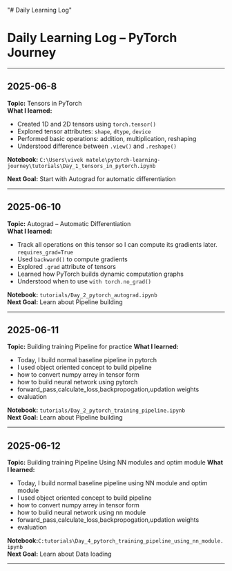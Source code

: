 "# Daily Learning Log" 
# Daily Learning Log – PyTorch Journey

---

##  2025-06-8

**Topic:** Tensors in PyTorch  
**What I learned:**
- Created 1D and 2D tensors using `torch.tensor()`
- Explored tensor attributes: `shape`, `dtype`, `device`
- Performed basic operations: addition, multiplication, reshaping
- Understood difference between `.view()` and `.reshape()`

**Notebook:** `C:\Users\vivek matele\pytorch-learning-journey\tutorials\Day_1_tensors_in_pytorch.ipynb`  

**Next Goal:** Start with Autograd for automatic differentiation

---

##  2025-06-10

**Topic:** Autograd – Automatic Differentiation  
**What I learned:**
- Track all operations on this tensor so I can compute its gradients   later. `requires_grad=True`
- Used `backward()` to compute gradients
- Explored `.grad` attribute of tensors
- Learned how PyTorch builds dynamic computation graphs
- Understood when to use `with torch.no_grad()`

**Notebook:** `tutorials/Day_2_pytorch_autograd.ipynb`  
**Next Goal:** Learn about Pipeline building 

---

##  2025-06-11

**Topic:** Building training Pipeline for practice
**What I learned:**
- Today, I build normal baseline pipeline in pytorch
- I used object oriented concept to build pipeline
- how to convert numpy arrey in tensor form
- how to build neural network using pytorch
- forward_pass,calculate_loss,backpropogation,updation weights
- evaluation 

**Notebook:** `tutorials/Day_2_pytorch_training_pipeline.ipynb`  
**Next Goal:** Learn about Pipeline building 

---
##  2025-06-12

**Topic:** Building training Pipeline Using NN modules and optim module
**What I learned:**
- Today, I build normal baseline pipeline using NN module and optim module
- I used object oriented concept to build pipeline
- how to convert numpy arrey in tensor form
- how to build neural network using nn module
- forward_pass,calculate_loss,backpropogation,updation weights
- evaluation 

**Notebook:**`C:tutorials\Day_4_pytorch_training_pipeline_using_nn_module.ipynb`  
**Next Goal:** Learn about Data loading

---
